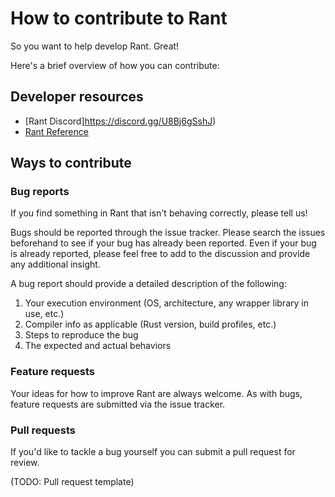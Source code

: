 # How to contribute to Rant

So you want to help develop Rant. Great!

Here's a brief overview of how you can contribute:

## Developer resources

* [Rant Discord]https://discord.gg/U8Bj6gSshJ)
* [Rant Reference](https://docs.rant-lang.org/)

## Ways to contribute

### Bug reports

If you find something in Rant that isn't behaving correctly, please tell us!

Bugs should be reported through the issue tracker. 
Please search the issues beforehand to see if your bug has already been reported.
Even if your bug is already reported, please feel free to add to the discussion and provide any additional insight.

A bug report should provide a detailed description of the following:

1. Your execution environment (OS, architecture, any wrapper library in use, etc.)
2. Compiler info as applicable (Rust version, build profiles, etc.)
3. Steps to reproduce the bug
4. The expected and actual behaviors

### Feature requests

Your ideas for how to improve Rant are always welcome. As with bugs, feature requests are submitted via the issue tracker.

### Pull requests

If you'd like to tackle a bug yourself you can submit a pull request for review.

(TODO: Pull request template)
